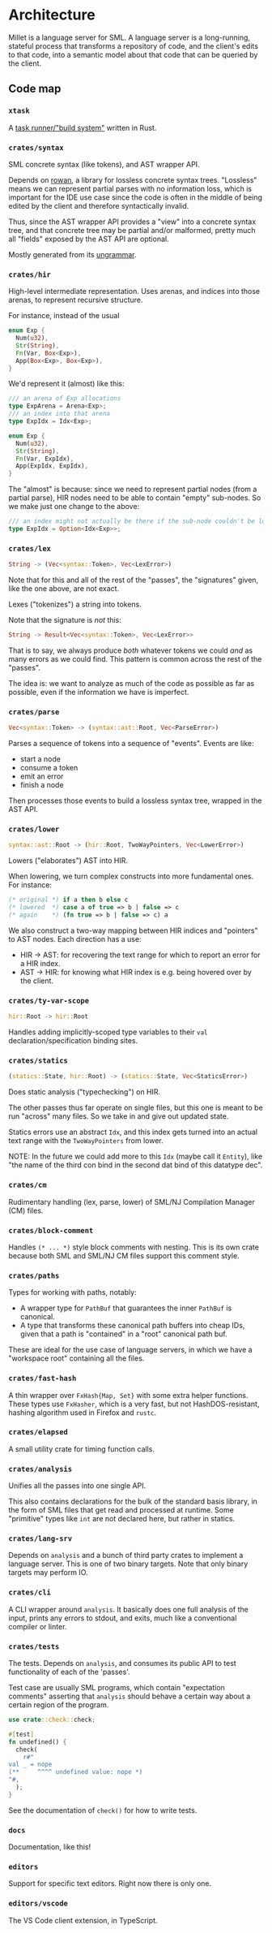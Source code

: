 # Architecture

Millet is a language server for SML. A language server is a long-running, stateful process that transforms a repository of code, and the client's edits to that code, into a semantic model about that code that can be queried by the client.

## Code map

### `xtask`

A [task runner/"build system"][xtask] written in Rust.

### `crates/syntax`

SML concrete syntax (like tokens), and AST wrapper API.

Depends on [rowan][], a library for lossless concrete syntax trees. "Lossless" means we can represent partial parses with no information loss, which is important for the IDE use case since the code is often in the middle of being edited by the client and therefore syntactically invalid.

Thus, since the AST wrapper API provides a "view" into a concrete syntax tree, and that concrete tree may be partial and/or malformed, pretty much all "fields" exposed by the AST API are optional.

Mostly generated from its [ungrammar][].

### `crates/hir`

High-level intermediate representation. Uses arenas, and indices into those arenas, to represent recursive structure.

For instance, instead of the usual

```rs
enum Exp {
  Num(u32),
  Str(String),
  Fn(Var, Box<Exp>),
  App(Box<Exp>, Box<Exp>),
}
```

We'd represent it (almost) like this:

```rs
/// an arena of Exp allocations
type ExpArena = Arena<Exp>;
/// an index into that arena
type ExpIdx = Idx<Exp>;

enum Exp {
  Num(u32),
  Str(String),
  Fn(Var, ExpIdx),
  App(ExpIdx, ExpIdx),
}
```

The "almost" is because: since we need to represent partial nodes (from a partial parse), HIR nodes need to be able to contain "empty" sub-nodes. So we make just one change to the above:

```rs
/// an index might not actually be there if the sub-node couldn't be lowered
type ExpIdx = Option<Idx<Exp>>;
```

### `crates/lex`

```rs
String -> (Vec<syntax::Token>, Vec<LexError>)
```

Note that for this and all of the rest of the "passes", the "signatures" given, like the one above, are not exact.

Lexes ("tokenizes") a string into tokens.

Note that the signature is _not_ this:

```rs
String -> Result<Vec<syntax::Token>, Vec<LexError>>
```

That is to say, we always produce _both_ whatever tokens we could _and_ as many errors as we could find. This pattern is common across the rest of the "passes".

The idea is: we want to analyze as much of the code as possible as far as possible, even if the information we have is imperfect.

### `crates/parse`

```rs
Vec<syntax::Token> -> (syntax::ast::Root, Vec<ParseError>)
```

Parses a sequence of tokens into a sequence of "events". Events are like:

- start a node
- consume a token
- emit an error
- finish a node

Then processes those events to build a lossless syntax tree, wrapped in the AST API.

### `crates/lower`

```rs
syntax::ast::Root -> (hir::Root, TwoWayPointers, Vec<LowerError>)
```

Lowers ("elaborates") AST into HIR.

When lowering, we turn complex constructs into more fundamental ones. For instance:

```sml
(* original *) if a then b else c
(* lowered  *) case a of true => b | false => c
(* again    *) (fn true => b | false => c) a
```

We also construct a two-way mapping between HIR indices and "pointers" to AST nodes. Each direction has a use:

- HIR -> AST: for recovering the text range for which to report an error for a HIR index.
- AST -> HIR: for knowing what HIR index is e.g. being hovered over by the client.

### `crates/ty-var-scope`

```rs
hir::Root -> hir::Root
```

Handles adding implicitly-scoped type variables to their `val` declaration/specification binding sites.

### `crates/statics`

```rs
(statics::State, hir::Root) -> (statics::State, Vec<StaticsError>)
```

Does static analysis ("typechecking") on HIR.

The other passes thus far operate on single files, but this one is meant to be run "across" many files. So we take in and give out updated state.

Statics errors use an abstract `Idx`, and this index gets turned into an actual text range with the `TwoWayPointers` from lower.

NOTE: In the future we could add more to this `Idx` (maybe call it `Entity`), like "the name of the third con bind in the second dat bind of this datatype dec".

### `crates/cm`

Rudimentary handling (lex, parse, lower) of SML/NJ Compilation Manager (CM) files.

### `crates/block-comment`

Handles `(* ... *)` style block comments with nesting. This is its own crate because both SML and SML/NJ CM files support this comment style.

### `crates/paths`

Types for working with paths, notably:

- A wrapper type for `PathBuf` that guarantees the inner `PathBuf` is canonical.
- A type that transforms these canonical path buffers into cheap IDs, given that a path is "contained" in a "root" canonical path buf.

These are ideal for the use case of language servers, in which we have a "workspace root" containing all the files.

### `crates/fast-hash`

A thin wrapper over `FxHash{Map, Set}` with some extra helper functions. These types use `FxHasher`, which is a very fast, but not HashDOS-resistant, hashing algorithm used in Firefox and `rustc`.

### `crates/elapsed`

A small utility crate for timing function calls.

### `crates/analysis`

Unifies all the passes into one single API.

This also contains declarations for the bulk of the standard basis library, in the form of SML files that get read and processed at runtime. Some "primitive" types like `int` are not declared here, but rather in statics.

### `crates/lang-srv`

Depends on `analysis` and a bunch of third party crates to implement a language server. This is one of two binary targets. Note that only binary targets may perform IO.

### `crates/cli`

A CLI wrapper around `analysis`. It basically does one full analysis of the input, prints any errors to stdout, and exits, much like a conventional compiler or linter.

### `crates/tests`

The tests. Depends on `analysis`, and consumes its public API to test functionality of each of the 'passes'.

Test case are usually SML programs, which contain "expectation comments" asserting that `analysis` should behave a certain way about a certain region of the program.

```rs
use crate::check::check;

#[test]
fn undefined() {
  check(
    r#"
val _ = nope
(**     ^^^^ undefined value: nope *)
"#,
  );
}
```

See the documentation of `check()` for how to write tests.

### `docs`

Documentation, like this!

### `editors`

Support for specific text editors. Right now there is only one.

### `editors/vscode`

The VS Code client extension, in TypeScript.

[xtask]: https://github.com/matklad/cargo-xtask
[rowan]: https://github.com/rust-analyzer/rowan
[ungrammar]: https://github.com/rust-analyzer/ungrammar
